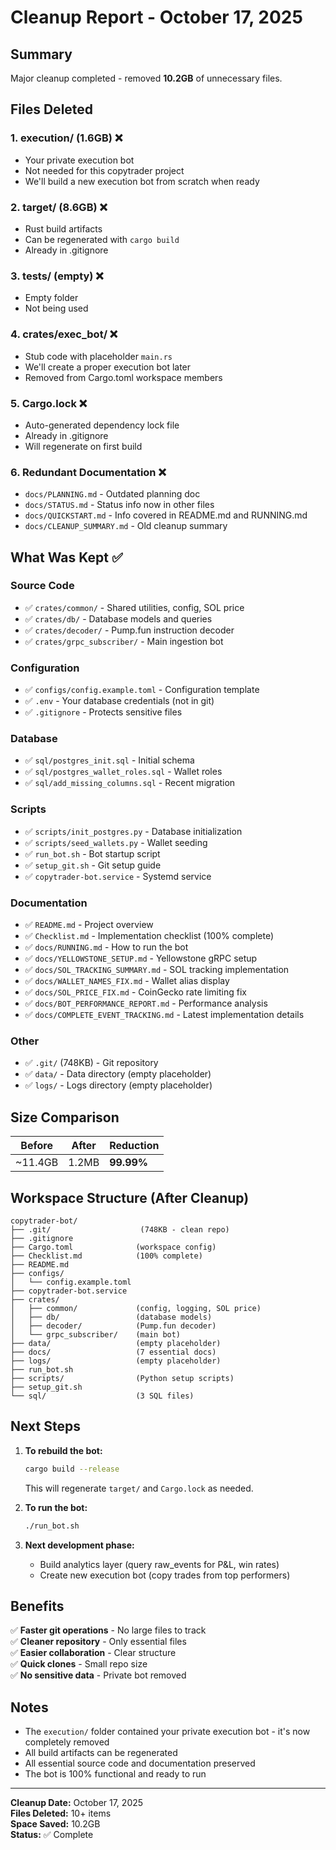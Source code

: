 # Cleanup Report - October 17, 2025

## Summary

Major cleanup completed - removed **10.2GB** of unnecessary files.

## Files Deleted

### 1. **execution/** (1.6GB) ❌

- Your private execution bot
- Not needed for this copytrader project
- We'll build a new execution bot from scratch when ready

### 2. **target/** (8.6GB) ❌

- Rust build artifacts
- Can be regenerated with `cargo build`
- Already in .gitignore

### 3. **tests/** (empty) ❌

- Empty folder
- Not being used

### 4. **crates/exec_bot/** ❌

- Stub code with placeholder `main.rs`
- We'll create a proper execution bot later
- Removed from Cargo.toml workspace members

### 5. **Cargo.lock** ❌

- Auto-generated dependency lock file
- Already in .gitignore
- Will regenerate on first build

### 6. **Redundant Documentation** ❌

- `docs/PLANNING.md` - Outdated planning doc
- `docs/STATUS.md` - Status info now in other files
- `docs/QUICKSTART.md` - Info covered in README.md and RUNNING.md
- `docs/CLEANUP_SUMMARY.md` - Old cleanup summary

## What Was Kept ✅

### Source Code

- ✅ `crates/common/` - Shared utilities, config, SOL price
- ✅ `crates/db/` - Database models and queries
- ✅ `crates/decoder/` - Pump.fun instruction decoder
- ✅ `crates/grpc_subscriber/` - Main ingestion bot

### Configuration

- ✅ `configs/config.example.toml` - Configuration template
- ✅ `.env` - Your database credentials (not in git)
- ✅ `.gitignore` - Protects sensitive files

### Database

- ✅ `sql/postgres_init.sql` - Initial schema
- ✅ `sql/postgres_wallet_roles.sql` - Wallet roles
- ✅ `sql/add_missing_columns.sql` - Recent migration

### Scripts

- ✅ `scripts/init_postgres.py` - Database initialization
- ✅ `scripts/seed_wallets.py` - Wallet seeding
- ✅ `run_bot.sh` - Bot startup script
- ✅ `setup_git.sh` - Git setup guide
- ✅ `copytrader-bot.service` - Systemd service

### Documentation

- ✅ `README.md` - Project overview
- ✅ `Checklist.md` - Implementation checklist (100% complete)
- ✅ `docs/RUNNING.md` - How to run the bot
- ✅ `docs/YELLOWSTONE_SETUP.md` - Yellowstone gRPC setup
- ✅ `docs/SOL_TRACKING_SUMMARY.md` - SOL tracking implementation
- ✅ `docs/WALLET_NAMES_FIX.md` - Wallet alias display
- ✅ `docs/SOL_PRICE_FIX.md` - CoinGecko rate limiting fix
- ✅ `docs/BOT_PERFORMANCE_REPORT.md` - Performance analysis
- ✅ `docs/COMPLETE_EVENT_TRACKING.md` - Latest implementation details

### Other

- ✅ `.git/` (748KB) - Git repository
- ✅ `data/` - Data directory (empty placeholder)
- ✅ `logs/` - Logs directory (empty placeholder)

## Size Comparison

| Before  | After | Reduction  |
| ------- | ----- | ---------- |
| ~11.4GB | 1.2MB | **99.99%** |

## Workspace Structure (After Cleanup)

```
copytrader-bot/
├── .git/                    (748KB - clean repo)
├── .gitignore
├── Cargo.toml              (workspace config)
├── Checklist.md            (100% complete)
├── README.md
├── configs/
│   └── config.example.toml
├── copytrader-bot.service
├── crates/
│   ├── common/             (config, logging, SOL price)
│   ├── db/                 (database models)
│   ├── decoder/            (Pump.fun decoder)
│   └── grpc_subscriber/    (main bot)
├── data/                   (empty placeholder)
├── docs/                   (7 essential docs)
├── logs/                   (empty placeholder)
├── run_bot.sh
├── scripts/                (Python setup scripts)
├── setup_git.sh
└── sql/                    (3 SQL files)
```

## Next Steps

1. **To rebuild the bot:**

   ```bash
   cargo build --release
   ```

   This will regenerate `target/` and `Cargo.lock` as needed.

2. **To run the bot:**

   ```bash
   ./run_bot.sh
   ```

3. **Next development phase:**
   - Build analytics layer (query raw_events for P&L, win rates)
   - Create new execution bot (copy trades from top performers)

## Benefits

✅ **Faster git operations** - No large files to track  
✅ **Cleaner repository** - Only essential files  
✅ **Easier collaboration** - Clear structure  
✅ **Quick clones** - Small repo size  
✅ **No sensitive data** - Private bot removed

## Notes

- The `execution/` folder contained your private execution bot - it's now completely removed
- All build artifacts can be regenerated
- All essential source code and documentation preserved
- The bot is 100% functional and ready to run

---

**Cleanup Date:** October 17, 2025  
**Files Deleted:** 10+ items  
**Space Saved:** 10.2GB  
**Status:** ✅ Complete
